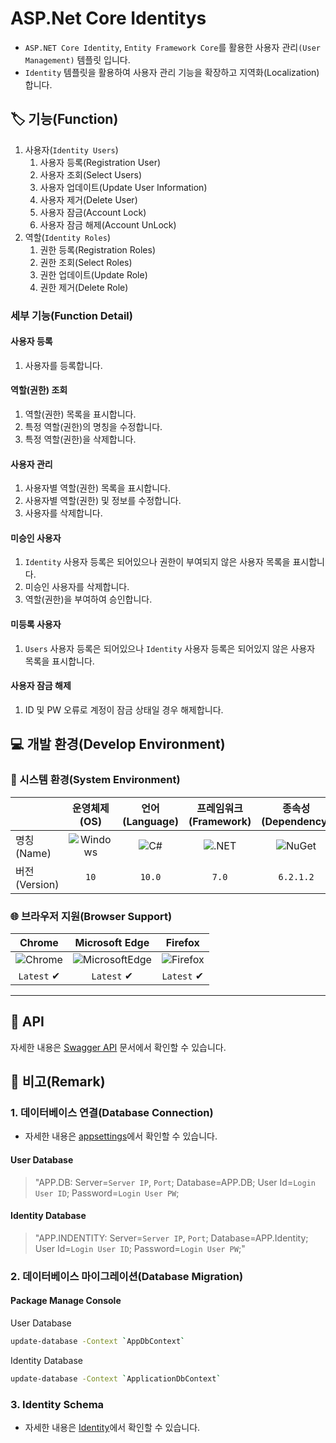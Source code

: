
# ASP.Net Core Identitys

* `ASP.NET Core Identity`, `Entity Framework Core`를 활용한 사용자 관리`(User Management)` 템플릿 입니다.
* `Identity` 템플릿을 활용하여 사용자 관리 기능을 확장하고 지역화(Localization) 합니다.

## 🏷️ 기능(Function)

1. 사용자(`Identity Users`)
   1. 사용자 등록(Registration User)
   2. 사용자 조회(Select Users)
   3. 사용자 업데이트(Update User Information)
   4. 사용자 제거(Delete User)
   5. 사용자 잠금(Account Lock)
   6. 사용자 잠금 해제(Account UnLock)
2. 역할(`Identity Roles`)
   1. 권한 등록(Registration Roles)
   2. 권한 조회(Select Roles)  
   3. 권한 업데이트(Update Role)
   4. 권한 제거(Delete Role)

### 세부 기능(Function Detail)

#### 사용자 등록

   1. 사용자를 등록합니다.

#### 역할(권한) 조회

1. 역할(권한) 목록을 표시합니다.
2. 특정 역할(권한)의 명칭을 수정합니다.
3. 특정 역할(권한)을 삭제합니다.

#### 사용자 관리

1. 사용자별 역할(권한) 목록을 표시합니다.
2. 사용자별 역할(권한) 및 정보를 수정합니다.
3. 사용자를 삭제합니다.

#### 미승인 사용자

1. `Identity` 사용자 등록은 되어있으나 권한이 부여되지 않은 사용자 목록을 표시합니다.
2. 미승인 사용자를 삭제합니다.
3. 역할(권한)을 부여하여 승인합니다.

#### 미등록 사용자

1. `Users` 사용자 등록은 되어있으나 `Identity` 사용자 등록은 되어있지 않은 사용자 목록을 표시합니다.

#### 사용자 잠금 해제

1. ID 및 PW 오류로 계정이 잠금 상태일 경우 해제합니다.

## 💻 개발 환경(Develop Environment)

### 🧰 시스템 환경(System Environment)

||운영체제(OS)|언어(Language)|프레임워크(Framework)|종속성(Dependency)|
|-|:-:|:-:|:-:|:-:|
|명칭(Name)|![Windows](https://img.shields.io/badge/Windows-0078D6?style=flat-square&logo=Windows&logoColor=white)|![C#](https://img.shields.io/badge/CSharp-239120?style=flat-square&logo=CSharp&logoColor=white)|![.NET](https://img.shields.io/badge/.NET-512BD4?style=flat-square&logo=.NET&logoColor=white)|![NuGet](https://img.shields.io/badge/NUGET-004880?style=flat-square&logo=NuGet&logoColor=white)|
|버전(Version)|`10`|`10.0`|`7.0`|`6.2.1.2`|

### 🌐 브라우저 지원(Browser Support)

|Chrome|Microsoft Edge|Firefox|
|:-:|:-:|:-:|
|![Chrome](https://img.shields.io/badge/Chrome-4285F4?style=flat-square&logo=GoogleChrome&logoColor=white)|![MicrosoftEdge](https://img.shields.io/badge/Edge-0078D7?style=flat-square&logo=MicrosoftEdge&logoColor=white)|![Firefox](https://img.shields.io/badge/Firefox-FF7139?style=flat-square&logo=FirefoxBrowser&logoColor=white)
|`Latest` ✔|`Latest` ✔|`Latest` ✔|

---

## 🧪 API

자세한 내용은 [Swagger API](https://localhost:44324/swagger/index.html) 문서에서 확인할 수 있습니다.

## 📖 비고(Remark)

### 1. 데이터베이스 연결(Database Connection)

* 자세한 내용은 [appsettings](./App/appsettings.json)에서 확인할 수 있습니다.

#### User Database

> "APP.DB: Server=`Server IP`, `Port`; Database=APP.DB; User Id=`Login User ID`; Password=`Login User PW`;

#### Identity Database

> "APP.INDENTITY: Server=`Server IP`, `Port`; Database=APP.Identity; User Id=`Login User ID`; Password=`Login User PW`;"

### 2. 데이터베이스 마이그레이션(Database Migration)

#### Package Manage Console

User Database

```bash
update-database -Context `AppDbContext`
```

Identity Database

```bash
update-database -Context `ApplicationDbContext`
```

### 3. Identity Schema

* 자세한 내용은 [Identity](./IDENTITYS.md)에서 확인할 수 있습니다.
